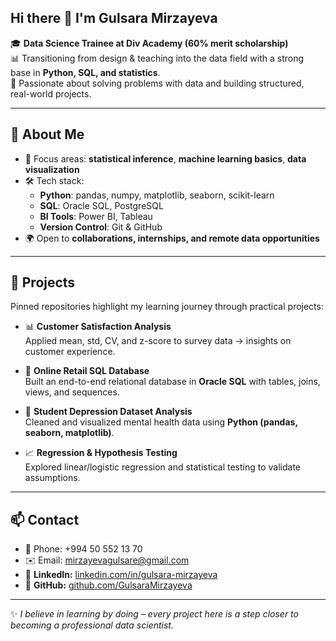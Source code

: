 ## Hi there 👋 I'm Gulsara Mirzayeva

🎓 **Data Science Trainee at Div Academy (60% merit scholarship)**  
📊 Transitioning from design & teaching into the data field with a strong base in **Python, SQL, and statistics**.  
🚀 Passionate about solving problems with data and building structured, real-world projects.

---

## 📌 About Me

- 🎯 Focus areas: **statistical inference**, **machine learning basics**, **data visualization**
- 🛠️ Tech stack:  
  - **Python**: pandas, numpy, matplotlib, seaborn, scikit-learn  
  - **SQL**: Oracle SQL, PostgreSQL  
  - **BI Tools**: Power BI, Tableau  
  - **Version Control**: Git & GitHub  
- 🌍 Open to **collaborations, internships, and remote data opportunities**

---

## 📂 Projects

Pinned repositories highlight my learning journey through practical projects:

- 📊 **Customer Satisfaction Analysis**  
  Applied mean, std, CV, and z-score to survey data → insights on customer experience.

- 🛒 **Online Retail SQL Database**  
  Built an end-to-end relational database in **Oracle SQL** with tables, joins, views, and sequences.

- 🧠 **Student Depression Dataset Analysis**  
  Cleaned and visualized mental health data using **Python (pandas, seaborn, matplotlib)**.

- 📈 **Regression & Hypothesis Testing**  
  Explored linear/logistic regression and statistical testing to validate assumptions.

---

## 📫 Contact

- 📱 Phone: +994 50 552 13 70
- ✉️ Email: mirzayevagulsare@gmail.com  
- 🔗 **LinkedIn:** [linkedin.com/in/gulsara-mirzayeva](https://www.linkedin.com/in/gulsara-mirzayeva/)  
- 🔗 **GitHub:** [github.com/GulsaraMirzayeva](https://github.com/GulsaraMirzayeva)  

---
✨ *I believe in learning by doing – every project here is a step closer to becoming a professional data scientist.*  
